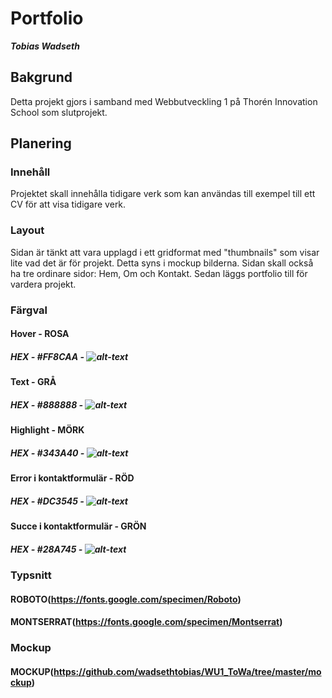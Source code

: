 # Portfolio
**_Tobias Wadseth_**

## Bakgrund
Detta projekt gjors i samband med Webbutveckling 1 på Thorén Innovation School som slutprojekt.

## Planering

### Innehåll
Projektet skall innehålla tidigare verk som kan användas till exempel till ett CV för att visa tidigare verk.

### Layout
Sidan är tänkt att vara upplagd i ett gridformat med "thumbnails" som visar lite vad det är för projekt. Detta syns i mockup bilderna. Sidan skall också ha tre ordinare sidor: Hem, Om och Kontakt. Sedan läggs portfolio till för vardera projekt.

### Färgval
#### Hover - ROSA
##### HEX - #FF8CAA - ![alt-text](https://via.placeholder.com/30/FF8CAA/FF8CAA?Text=%20 "#FF8CAA")

#### Text - GRÅ
##### HEX - #888888 - ![alt-text](https://via.placeholder.com/30/888888/888888?Text=%20 "#888888")

#### Highlight - MÖRK
##### HEX - #343A40 - ![alt-text](https://via.placeholder.com/30/343A40/343A40?Text=%20 "#343A40")

#### Error i kontaktformulär - RÖD
##### HEX - #DC3545 - ![alt-text](https://via.placeholder.com/30/DC3545/DC3545?Text=%20 "#DC3545")

#### Succe i kontaktformulär - GRÖN
##### HEX - #28A745 - ![alt-text](https://via.placeholder.com/30/28A745/28A745?Text=%20 "#28A745")

### Typsnitt
#### ROBOTO(https://fonts.google.com/specimen/Roboto)

#### MONTSERRAT(https://fonts.google.com/specimen/Montserrat)

### Mockup
#### MOCKUP(https://github.com/wadsethtobias/WU1_ToWa/tree/master/mockup)

